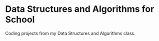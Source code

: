 # Data Structures and Algorithms for School
Coding projects from my Data Structures and Algorithms class.
